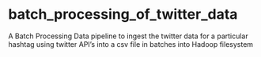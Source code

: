 # batch_processing_of_twitter_data

A Batch Processing Data pipeline to ingest the twitter data for a particular hashtag using
twitter API’s into a csv file in batches into Hadoop filesystem
